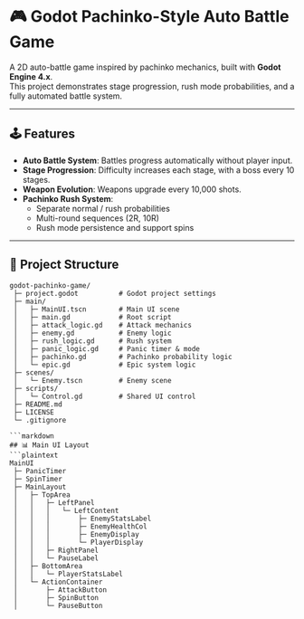 # 🎮 Godot Pachinko-Style Auto Battle Game

A 2D auto-battle game inspired by pachinko mechanics, built with **Godot Engine 4.x**.  
This project demonstrates stage progression, rush mode probabilities, and a fully automated battle system.

---

## 🕹️ Features
- **Auto Battle System**: Battles progress automatically without player input.  
- **Stage Progression**: Difficulty increases each stage, with a boss every 10 stages.  
- **Weapon Evolution**: Weapons upgrade every 10,000 shots.  
- **Pachinko Rush System**:  
  - Separate normal / rush probabilities  
  - Multi-round sequences (2R, 10R)  
  - Rush mode persistence and support spins  

---

## 📂 Project Structure
```plaintext
godot-pachinko-game/
 ├─ project.godot          # Godot project settings
 ├─ main/
 │   ├─ MainUI.tscn        # Main UI scene
 │   ├─ main.gd            # Root script
 │   ├─ attack_logic.gd    # Attack mechanics
 │   ├─ enemy.gd           # Enemy logic
 │   ├─ rush_logic.gd      # Rush system
 │   ├─ panic_logic.gd     # Panic timer & mode
 │   ├─ pachinko.gd        # Pachinko probability logic
 │   └─ epic.gd            # Epic system logic
 ├─ scenes/
 │   └─ Enemy.tscn         # Enemy scene
 ├─ scripts/
 │   └─ Control.gd         # Shared UI control
 ├─ README.md
 ├─ LICENSE
 └─ .gitignore

```markdown
## 📊 Main UI Layout
```plaintext
MainUI
 ├─ PanicTimer
 ├─ SpinTimer
 ├─ MainLayout
 │   ├─ TopArea
 │   │   ├─ LeftPanel
 │   │   │   └─ LeftContent
 │   │   │       ├─ EnemyStatsLabel
 │   │   │       ├─ EnemyHealthCol
 │   │   │       ├─ EnemyDisplay
 │   │   │       └─ PlayerDisplay
 │   │   ├─ RightPanel
 │   │   └─ PauseLabel
 │   ├─ BottomArea
 │   │   └─ PlayerStatsLabel
 │   └─ ActionContainer
 │       ├─ AttackButton
 │       ├─ SpinButton
 │       └─ PauseButton

